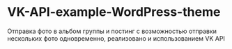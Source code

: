 # VK-API-example-WordPress-theme
Отправка фото в альбом группы и постинг с возможностью отправки нескольких фото одновременно, реализовано и использованием VK API
